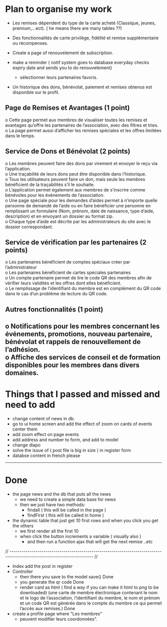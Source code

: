 # Plan to organise my work


- Les remises dépendent du type de la carte acheté (Classique, jeunes, premium,…ect). ( he means there are many tables ??)

- Des fonctionnalités de carte privilège, fidélité et remise supplémentaire ou récompenses. 

- Create a page of renouvelement de subscription.

- make a reminder ( notif system goes to database everyday checks expiry date
and sends you to do renouvelement) 


  - sélectionner leurs partenaires favoris.

- Un historique des dons, bénévolat, paiement et remises obtenus est disponible sur le profil.


## Page de Remises et Avantages (1 point)

o Cette page permet aux membres de visualiser toutes les remises et avantages qu’offre les
partenaires de l’association, avec des filtres et tries.<br>
o La page permet aussi d’afficher les remises spéciales et les offres limitées dans le temps.

## Service de Dons et Bénévolat (2 points)

o Les membres peuvent faire des dons par virement et envoyer le reçu via l’application.<br>
o Une traçabilité de leurs dons peut être disponible dans l’historique.<br>
o Tous les utilisateurs peuvent faire un don, mais seule les membres bénéficient de la
traçabilités s’il le souhaite.<br>
o L’application permet également aux membres de s’inscrire comme bénévoles pour les
événements de l’association.<br>
o Une page spéciale pour les demandes d’aides permet à n’importe quelle personne de
demandé de l’aide ou en faire bénéficier une personne en remplissant un formulaire (Nom,
prénom, date de naissance, type d’aide, description) et en envoyant un dossier au format
zip.<br>
o Chaque type d’aide est décrite par les administrateurs du site avec le dossier correspondant.


## Service de vérification par les partenaires (2 points)

o Les partenaires bénéficient de comptes spéciaux créer par l’administrateur<br>
o Les partenaires bénéficient de cartes spéciales partenaires<br>
o Un compte partenaire permet de lire le code QR des membres afin de vérifier leurs validités
et les offres dont elles bénéficient.<br>
o Le remplissage de l’identifiant du membre est en complément du QR code dans le cas d’un
problème de lecture du QR code.

## Autres fonctionnalités (1 point)

o Notifications pour les membres concernant les événements, promotions, nouveau
partenaire, bénévolat et rappels de renouvellement de l’adhésion.<br>
o Affiche des services de conseil et de formation disponibles pour les membres dans divers
domaines.
---

# Things that I passed and missed and need to add
- change content of news in db.
- go to ui home screen and add the effect of zoom on cards of events center them
- add zoom effect on page events
- add address and number to form, and add to model
- change diapo
- solve the issue of ( post file is big in size ) in register form
- databse content in french please

---

# Done
- the page news and the db that puts all the news
  - we need to create a simple data base for news
  - then we just have two methods:
    - findall ( this will be called in the page )
    - findFirst ( this will be called in home )
- the dynamic table that just get 10 first rows and when you click you get the others
  - we first render all the first 10
  - when click the button increments a variable ( visually also )
    - and then run a function ajax that will get the next remise ..etc

// ------------------------------------------------------------------------------------------------------------------------ //

- Index add the post in register
- Controller
  - then there you save to the model save() Done
  - you generate the qr code Done
  - render card as html ( find a way if you can make it html to png to be downloaded)
    (une carte de membre électronique contenant le nom et le logo de
    l’association, l’identifiant du membre, le nom et prénom et un code QR est générée dans
    le compte du membre ce qui permet l’accès aux remises.) Done
- create a profile page where "Les membres"
  - peuvent modifier leurs coordonnées".
